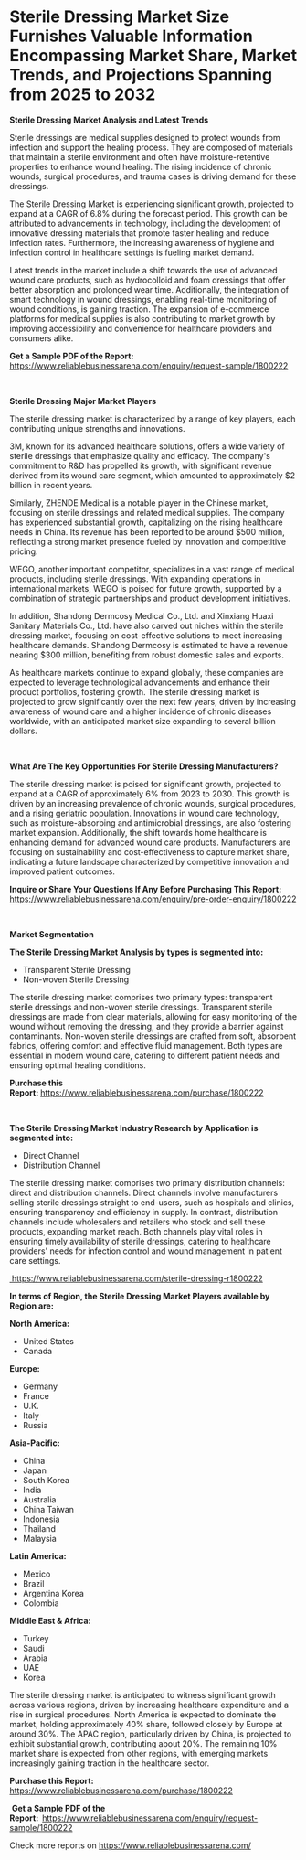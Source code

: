 <p><h1>Sterile Dressing Market Size Furnishes Valuable Information Encompassing Market Share, Market Trends, and Projections Spanning from 2025 to 2032</h1></p><p><strong>Sterile Dressing Market Analysis and Latest Trends</strong></p>
<p><p>Sterile dressings are medical supplies designed to protect wounds from infection and support the healing process. They are composed of materials that maintain a sterile environment and often have moisture-retentive properties to enhance wound healing. The rising incidence of chronic wounds, surgical procedures, and trauma cases is driving demand for these dressings.</p><p>The Sterile Dressing Market is experiencing significant growth, projected to expand at a CAGR of 6.8% during the forecast period. This growth can be attributed to advancements in technology, including the development of innovative dressing materials that promote faster healing and reduce infection rates. Furthermore, the increasing awareness of hygiene and infection control in healthcare settings is fueling market demand. </p><p>Latest trends in the market include a shift towards the use of advanced wound care products, such as hydrocolloid and foam dressings that offer better absorption and prolonged wear time. Additionally, the integration of smart technology in wound dressings, enabling real-time monitoring of wound conditions, is gaining traction. The expansion of e-commerce platforms for medical supplies is also contributing to market growth by improving accessibility and convenience for healthcare providers and consumers alike.</p></p>
<p><strong>Get a Sample PDF of the Report:&nbsp;</strong> <a href="https://www.reliablebusinessarena.com/enquiry/request-sample/1800222?utm_campaign=2528&utm_medium=2&utm_source=Github&utm_content=ia&utm_term=03032025&utm_id=sterile-dressing">https://www.reliablebusinessarena.com/enquiry/request-sample/1800222</a></p>
<p>&nbsp;</p>
<p><strong>Sterile Dressing Major Market Players</strong></p>
<p><p>The sterile dressing market is characterized by a range of key players, each contributing unique strengths and innovations. </p><p>3M, known for its advanced healthcare solutions, offers a wide variety of sterile dressings that emphasize quality and efficacy. The company's commitment to R&D has propelled its growth, with significant revenue derived from its wound care segment, which amounted to approximately $2 billion in recent years. </p><p>Similarly, ZHENDE Medical is a notable player in the Chinese market, focusing on sterile dressings and related medical supplies. The company has experienced substantial growth, capitalizing on the rising healthcare needs in China. Its revenue has been reported to be around $500 million, reflecting a strong market presence fueled by innovation and competitive pricing.</p><p>WEGO, another important competitor, specializes in a vast range of medical products, including sterile dressings. With expanding operations in international markets, WEGO is poised for future growth, supported by a combination of strategic partnerships and product development initiatives.</p><p>In addition, Shandong Dermcosy Medical Co., Ltd. and Xinxiang Huaxi Sanitary Materials Co., Ltd. have also carved out niches within the sterile dressing market, focusing on cost-effective solutions to meet increasing healthcare demands. Shandong Dermcosy is estimated to have a revenue nearing $300 million, benefiting from robust domestic sales and exports.</p><p>As healthcare markets continue to expand globally, these companies are expected to leverage technological advancements and enhance their product portfolios, fostering growth. The sterile dressing market is projected to grow significantly over the next few years, driven by increasing awareness of wound care and a higher incidence of chronic diseases worldwide, with an anticipated market size expanding to several billion dollars.</p></p>
<p>&nbsp;</p>
<p><strong>What Are The Key Opportunities For Sterile Dressing Manufacturers?</strong></p>
<p><p>The sterile dressing market is poised for significant growth, projected to expand at a CAGR of approximately 6% from 2023 to 2030. This growth is driven by an increasing prevalence of chronic wounds, surgical procedures, and a rising geriatric population. Innovations in wound care technology, such as moisture-absorbing and antimicrobial dressings, are also fostering market expansion. Additionally, the shift towards home healthcare is enhancing demand for advanced wound care products. Manufacturers are focusing on sustainability and cost-effectiveness to capture market share, indicating a future landscape characterized by competitive innovation and improved patient outcomes.</p></p>
<p><strong>Inquire or Share Your Questions If Any Before Purchasing This Report:</strong> <a href="https://www.reliablebusinessarena.com/enquiry/pre-order-enquiry/1800222?utm_campaign=2528&utm_medium=2&utm_source=Github&utm_content=ia&utm_term=03032025&utm_id=sterile-dressing">https://www.reliablebusinessarena.com/enquiry/pre-order-enquiry/1800222</a></p>
<p>&nbsp;</p>
<p><strong>Market Segmentation</strong></p>
<p><strong>The Sterile Dressing Market Analysis by types is segmented into:</strong></p>
<p><ul><li>Transparent Sterile Dressing</li><li>Non-woven Sterile Dressing</li></ul></p>
<p><p>The sterile dressing market comprises two primary types: transparent sterile dressings and non-woven sterile dressings. Transparent sterile dressings are made from clear materials, allowing for easy monitoring of the wound without removing the dressing, and they provide a barrier against contaminants. Non-woven sterile dressings are crafted from soft, absorbent fabrics, offering comfort and effective fluid management. Both types are essential in modern wound care, catering to different patient needs and ensuring optimal healing conditions.</p></p>
<p><strong>Purchase this Report:&nbsp;</strong><a href="https://www.reliablebusinessarena.com/purchase/1800222?utm_campaign=2528&utm_medium=2&utm_source=Github&utm_content=ia&utm_term=03032025&utm_id=sterile-dressing">https://www.reliablebusinessarena.com/purchase/1800222</a></p>
<p>&nbsp;</p>
<p><strong>The Sterile Dressing Market Industry Research by Application is segmented into:</strong></p>
<p><ul><li>Direct Channel</li><li>Distribution Channel</li></ul></p>
<p><p>The sterile dressing market comprises two primary distribution channels: direct and distribution channels. Direct channels involve manufacturers selling sterile dressings straight to end-users, such as hospitals and clinics, ensuring transparency and efficiency in supply. In contrast, distribution channels include wholesalers and retailers who stock and sell these products, expanding market reach. Both channels play vital roles in ensuring timely availability of sterile dressings, catering to healthcare providers' needs for infection control and wound management in patient care settings.</p></p>
<p><a href="https://www.reliablebusinessarena.com/sterile-dressing-r1800222?utm_campaign=2528&utm_medium=2&utm_source=Github&utm_content=ia&utm_term=03032025&utm_id=sterile-dressing">&nbsp;https://www.reliablebusinessarena.com/sterile-dressing-r1800222</a></p>
<p><strong>In terms of Region, the Sterile Dressing Market Players available by Region are:</strong></p>
<p>
    <p> <strong> North America: </strong>
        <ul>
            <li>United States</li>
            <li>Canada</li>
        </ul>
        </p> 
    <p> <strong> Europe: </strong>
        <ul>
            <li>Germany</li>
            <li>France</li>
            <li>U.K.</li>
            <li>Italy</li>
            <li>Russia</li>
        </ul>
        </p> 
    <p> <strong> Asia-Pacific: </strong>
        <ul>
            <li>China</li>
            <li>Japan</li>
            <li>South Korea</li>
            <li>India</li>
            <li>Australia</li>
            <li>China Taiwan</li>
            <li>Indonesia</li>
            <li>Thailand</li>
            <li>Malaysia</li>
        </ul>
        </p> 
    <p> <strong> Latin America: </strong>
        <ul>
            <li>Mexico</li>
            <li>Brazil</li>
            <li>Argentina Korea</li>
            <li>Colombia</li>
        </ul>
        </p> 
    <p> <strong> Middle East & Africa: </strong>
        <ul>
            <li>Turkey</li>
            <li>Saudi</li>
            <li>Arabia</li>
            <li>UAE</li>
            <li>Korea</li>
        </ul>
    </p>
    </p>
<p><p>The sterile dressing market is anticipated to witness significant growth across various regions, driven by increasing healthcare expenditure and a rise in surgical procedures. North America is expected to dominate the market, holding approximately 40% share, followed closely by Europe at around 30%. The APAC region, particularly driven by China, is projected to exhibit substantial growth, contributing about 20%. The remaining 10% market share is expected from other regions, with emerging markets increasingly gaining traction in the healthcare sector.</p></p>
<p><strong>Purchase this Report: </strong><a href="https://www.reliablebusinessarena.com/purchase/1800222?utm_campaign=2528&utm_medium=2&utm_source=Github&utm_content=ia&utm_term=03032025&utm_id=sterile-dressing">https://www.reliablebusinessarena.com/purchase/1800222</a></p>
<p>&nbsp;<strong>Get a Sample PDF of the Report:&nbsp;&nbsp;</strong><a href="https://www.reliablebusinessarena.com/enquiry/request-sample/1800222?utm_campaign=2528&utm_medium=2&utm_source=Github&utm_content=ia&utm_term=03032025&utm_id=sterile-dressing">https://www.reliablebusinessarena.com/enquiry/request-sample/1800222</a></p>
<p><strong></strong></p>
<p>Check more reports on <a href="https://www.reliablebusinessarena.com/?utm_campaign=2528&utm_medium=2&utm_source=Github&utm_content=ia&utm_term=03032025&utm_id=sterile-dressing">https://www.reliablebusinessarena.com/</a></p>
